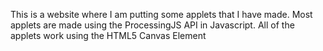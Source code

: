This is a website where I am putting some applets that I have made.
Most applets are made using the ProcessingJS API in Javascript.
All of  the applets work using the HTML5 Canvas Element
